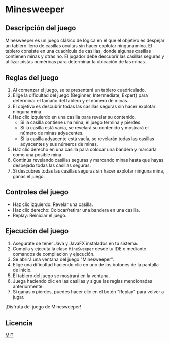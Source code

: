 # Minesweeper

## Descripción del juego

Minesweeper es un juego clásico de lógica en el que el objetivo es despejar un tablero lleno de casillas ocultas sin hacer explotar ninguna mina. El tablero consiste en una cuadrícula de casillas, donde algunas casillas contienen minas y otras no. El jugador debe descubrir las casillas seguras y utilizar pistas numéricas para determinar la ubicación de las minas.

## Reglas del juego

1. Al comenzar el juego, se te presentará un tablero cuadriculado.
2. Elige la dificultad del juego (Beginner, Intermediate, Expert) para determinar el tamaño del tablero y el número de minas.
3. El objetivo es descubrir todas las casillas seguras sin hacer explotar ninguna mina.
4. Haz clic izquierdo en una casilla para revelar su contenido.
   - Si la casilla contiene una mina, el juego termina y pierdes.
   - Si la casilla está vacía, se revelará su contenido y mostrará el número de minas adyacentes.
   - Si la casilla adyacente está vacía, se revelarán todas las casillas adyacentes y sus números de minas.
5. Haz clic derecho en una casilla para colocar una bandera y marcarla como una posible mina.
6. Continúa revelando casillas seguras y marcando minas hasta que hayas despejado todas las casillas seguras.
7. Si descubres todas las casillas seguras sin hacer explotar ninguna mina, ganas el juego.

## Controles del juego

- Haz clic izquierdo: Revelar una casilla.
- Haz clic derecho: Colocar/retirar una bandera en una casilla.
- Replay: Reiniciar el juego.

## Ejecución del juego

1. Asegúrate de tener Java y JavaFX instalados en tu sistema.
2. Compila y ejecuta la clase `MineSweeper` desde tu IDE o mediante comandos de compilación y ejecución.
3. Se abrirá una ventana del juego "Minesweeper".
4. Elige una dificultad haciendo clic en uno de los botones de la pantalla de inicio.
5. El tablero del juego se mostrará en la ventana.
6. Juega haciendo clic en las casillas y sigue las reglas mencionadas anteriormente.
7. Si ganas o pierdes, puedes hacer clic en el botón "Replay" para volver a jugar.

¡Disfruta del juego de Minesweeper!

## Licencia

[MIT](https://choosealicense.com/licenses/mit/)
